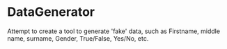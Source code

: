 # DataGenerator
Attempt to create a tool to generate 'fake' data, such as Firstname, middle name, surname, Gender, True/False, Yes/No, etc.
